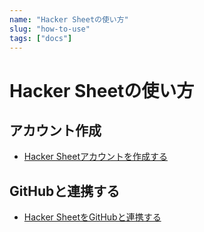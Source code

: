 ```yaml
---
name: "Hacker Sheetの使い方"
slug: "how-to-use"
tags: ["docs"]
---
```


# Hacker Sheetの使い方

## アカウント作成

- [Hacker Sheetアカウントを作成する](%E3%82%A2%E3%82%AB%E3%82%A6%E3%83%B3%E3%83%88%E4%BD%9C%E6%88%90/%E3%82%A2%E3%82%AB%E3%82%A6%E3%83%B3%E3%83%88%E4%BD%9C%E6%88%90.md)

## GitHubと連携する

- [Hacker SheetをGitHubと連携する](GitHub%E9%80%A3%E6%90%BA/GitHub%E9%80%A3%E6%90%BA.md)
